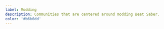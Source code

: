 ```yaml
---
label: Modding
description: Communities that are centered around modding Beat Saber.
color: '#b6b6dd'
---
```


